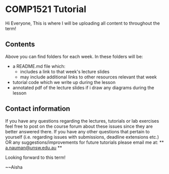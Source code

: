 # COMP1521 Tutorial

Hi Everyone,
This is where I will be uploading all content to throughout the term!

## Contents
Above you can find folders for each week. In these folders will be:
- a README.md file which:
  - includes a link to that week's lecture slides 
  - may include additional links to other resources relevant that week
- tutorial code which we write up during the lesson
- annotated pdf of the lecture slides if i draw any diagrams during the lesson


## Contact information
If you have any questions regarding the lectures, tutorials or lab exercises feel free to post on the course forum about these issues since they are better answered there.
If you have any other questions that pertain to yourself (i.e. regarding issues with submissions, deadline extensions etc.) OR any suggestions/improvements for future tutorials please email me at:
** a.nauman@unsw.edu.au **

Looking forward to this term! 

~~Aisha